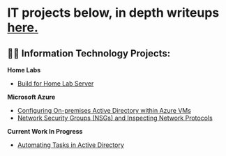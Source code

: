 <h1>IT projects below, in depth writeups <a href="https://medium.com/@henryossinger">here.</a></h1>

<h2>👨‍💻 Information Technology Projects:</h2>
<b>Home Labs</b>

  - [Build for Home Lab Server](https://github.com/henryossinger/Homelab-Server-Build)
    
<b>Microsoft Azure</b>

  - [Configuring On-premises Active Directory within Azure VMs](https://github.com/henryossinger/Active-Directory)
  - [Network Security Groups (NSGs) and Inspecting Network Protocols](https://github.com/henryossinger/Network-Protocols)

<b>Current Work In Progress</b>

  - [Automating Tasks in Active Directory](https://github.com/henryossinger/Automating-Tasks-In-Active-Directory/)


